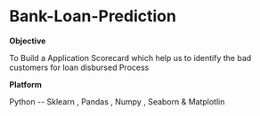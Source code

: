 # Bank-Loan-Prediction

**Objective** 

To Build a Application Scorecard which help us to identify the bad customers for loan disbursed Process 

**Platform** 

Python -- Sklearn , Pandas , Numpy , Seaborn & Matplotlin
